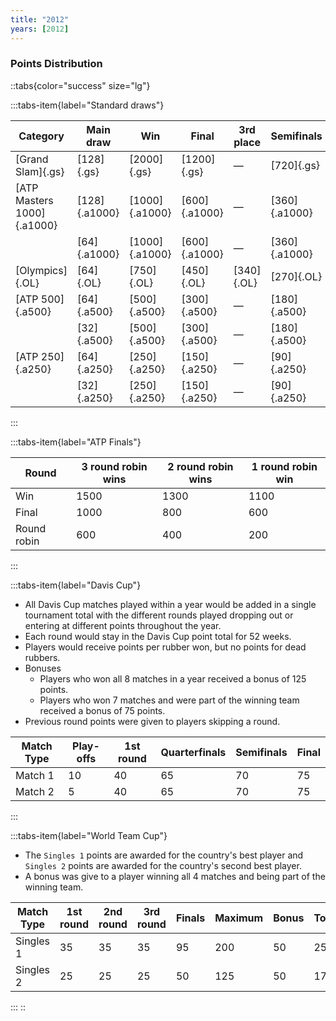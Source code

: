 ```yaml
---
title: "2012"
years: [2012]
---
```


### Points Distribution

::tabs{color="success" size="lg"}

:::tabs-item{label="Standard draws"}

| Category                   | Main draw     | Win            | Final         | 3rd place  | Semifinals    | Quarterfinals | Round of 16  | Round of 32  | Round of 64  | Round of 128 |
| -------------------------- | ------------- | -------------- | ------------- | ---------- | ------------- | ------------- | ------------ | ------------ | ------------ | ------------ |
| [Grand Slam]{.gs}          | [128]{.gs}    | [2000]{.gs}    | [1200]{.gs}   | —          | [720]{.gs}    | [360]{.gs}    | [180]{.gs}   | [90]{.gs}    | [45]{.gs}    | [10]{.gs}    |
| [ATP Masters 1000]{.a1000} | [128]{.a1000} | [1000]{.a1000} | [600]{.a1000} | —          | [360]{.a1000} | [180]{.a1000} | [90]{.a1000} | [45]{.a1000} | [25]{.a1000} | [10]{.a1000} |
|                            | [64]{.a1000}  | [1000]{.a1000} | [600]{.a1000} | —          | [360]{.a1000} | [180]{.a1000} | [90]{.a1000} | [45]{.a1000} | [10]{.a1000} | —            |
| [Olympics]{.OL}            | [64]{.OL}     | [750]{.OL}     | [450]{.OL}    | [340]{.OL} | [270]{.OL}    | [135]{.OL}    | [70]{.OL}    | [35]{.OL}    | [5]{.OL}     | —            |
| [ATP 500]{.a500}           | [64]{.a500}   | [500]{.a500}   | [300]{.a500}  | —          | [180]{.a500}  | [90]{.a500}   | [45]{.a500}  | [20]{.a500}  | [0]{.a500}   | —            |
|                            | [32]{.a500}   | [500]{.a500}   | [300]{.a500}  | —          | [180]{.a500}  | [90]{.a500}   | [45]{.a500}  | [0]{.a500}   | —            | —            |
| [ATP 250]{.a250}           | [64]{.a250}   | [250]{.a250}   | [150]{.a250}  | —          | [90]{.a250}   | [45]{.a250}   | [20]{.a250}  | [10]{.a250}  | [0]{.a250}   | —            |
|                            | [32]{.a250}   | [250]{.a250}   | [150]{.a250}  | —          | [90]{.a250}   | [45]{.a250}   | [20]{.a250}  | [0]{.a250}   | —            | —            |

:::

:::tabs-item{label="ATP Finals"}

| Round       | 3 round robin wins | 2 round robin wins | 1 round robin win |
| ----------- | ------------------ | ------------------ | ----------------- |
| Win         | 1500               | 1300               | 1100              |
| Final       | 1000               | 800                | 600               |
| Round robin | 600                | 400                | 200               |

:::

:::tabs-item{label="Davis Cup"}

- All Davis Cup matches played within a year would be added in a single tournament total with the different rounds played dropping out or entering at different points throughout the year.
- Each round would stay in the Davis Cup point total for 52 weeks.
- Players would receive points per rubber won, but no points for dead rubbers.
- Bonuses
  - Players who won all 8 matches in a year received a bonus of 125 points.
  - Players who won 7 matches and were part of the winning team received a bonus of 75 points.
- Previous round points were given to players skipping a round.

| Match Type | Play-offs | 1st round | Quarterfinals | Semifinals | Final |
| ---------- | --------- | --------- | ------------- | ---------- | ----- |
| Match 1    | 10        | 40        | 65            | 70         | 75    |
| Match 2    | 5         | 40        | 65            | 70         | 75    |

:::

:::tabs-item{label="World Team Cup"}

- The `Singles 1` points are awarded for the country's best player and `Singles 2` points are awarded for the country's second best player.
- A bonus was give to a player winning all 4 matches and being part of the winning team.

| Match Type | 1st round | 2nd round | 3rd round | Finals | Maximum | Bonus | Total |
| ---------- | --------- | --------- | --------- | ------ | ------- | ----- | ----- |
| Singles 1  | 35        | 35        | 35        | 95     | 200     | 50    | 250   |
| Singles 2  | 25        | 25        | 25        | 50     | 125     | 50    | 175   |

:::
::
